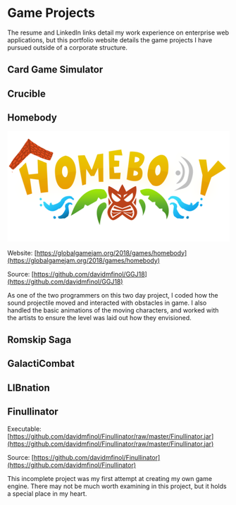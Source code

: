 # Game Projects
The resume and LinkedIn links detail my work experience on enterprise web applications, but this portfolio website details the game projects I have pursued outside of a corporate structure.

## Card Game Simulator

## Crucible

## Homebody
![Homebody](https://github.com/davidmfinol/GGJ18/blob/master/Assets/Textures/ui_titleCard7.png?raw=true) 

Website: [https://globalgamejam.org/2018/games/homebody](https://globalgamejam.org/2018/games/homebody) 

Source: [https://github.com/davidmfinol/GGJ18](https://github.com/davidmfinol/GGJ18) 

As one of the two programmers on this two day project, I coded how the sound projectile moved and interacted with obstacles in game. I also handled the basic animations of the moving characters, and worked with the artists to ensure the level was laid out how they envisioned.

## Romskip Saga

## GalactiCombat

## LIBnation

## Finullinator

Executable: [https://github.com/davidmfinol/Finullinator/raw/master/Finullinator.jar](https://github.com/davidmfinol/Finullinator/raw/master/Finullinator.jar) 

Source: [https://github.com/davidmfinol/Finullinator](https://github.com/davidmfinol/Finullinator)

This incomplete project was my first attempt at creating my own game engine. There may not be much worth examining in this project, but it holds a special place in my heart.

